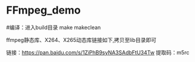 # FFmpeg_demo
#编译：进入build目录 make  makeclean


ffmpeg静态库、X264、X265动态库链接如下,拷贝至lib目录即可

链接：https://pan.baidu.com/s/1ZiPhB9syNA3SAdbFtU34Tw 
提取码：m5rc 